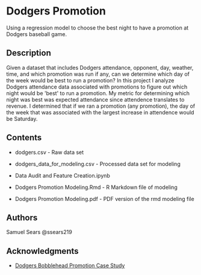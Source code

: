 # Dodgers Promotion

Using a regression model to choose the best night to have a promotion at Dodgers baseball game.

## Description

Given a dataset that includes Dodgers attendance, opponent, day, weather, time, and which promotion was run if any, can we determine which day of the week would be best to run a promotion?
In this project I analyze Dodgers attendance data associated with promotions to figure out which night would be 'best' to run a promotion. My metric for determining which night was best was expected attendance since attendence translates to revenue.
I determined that if we ran a promotion (any promotion), the day of the week that was associated with the largest increase in attendence would be Saturday.


## Contents

* dodgers.csv - Raw data set
* dodgers_data_for_modeling.csv - Processed data set for modeling

* Data Audit and Feature Creation.ipynb

* Dodgers Promotion Modeling.Rmd - R Markdown file of modeling
* Dodgers Promotion Modeling.pdf - PDF version of the rmd modeling file

## Authors

Samuel Sears @ssears219

## Acknowledgments

* [Dodgers Bobblehead Promotion Case Study](https://rpubs.com/shinojnair/189933)
